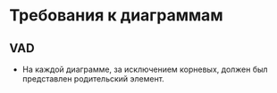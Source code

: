 # Требования к диаграммам

## VAD

- На каждой диаграмме, за исключением корневых, должен был представлен родительский элемент.
